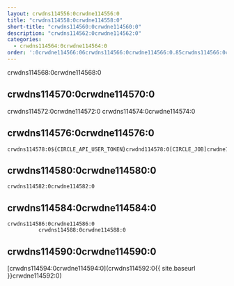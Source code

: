 ```yaml
---
layout: crwdns114556:0crwdne114556:0
title: "crwdns114558:0crwdne114558:0"
short-title: "crwdns114560:0crwdne114560:0"
description: "crwdns114562:0crwdne114562:0"
categories:
  - crwdns114564:0crwdne114564:0
order: ':0crwdne114566:06crwdns114566:0crwdne114566:0.85crwdns114566:0crwdne114566:001379crwdns114566:0crwdne114566:0'
---
```

crwdns114568:0crwdne114568:0

## crwdns114570:0crwdne114570:0

crwdns114572:0crwdne114572:0 crwdns114574:0crwdne114574:0

## crwdns114576:0crwdne114576:0

    crwdns114578:0${CIRCLE_API_USER_TOKEN}crwdnd114578:0[CIRCLE_JOB]crwdne114578:0
    

## crwdns114580:0crwdne114580:0

    crwdns114582:0crwdne114582:0
    

## crwdns114584:0crwdne114584:0

    crwdns114586:0crwdne114586:0
              crwdns114588:0crwdne114588:0
    

## crwdns114590:0crwdne114590:0

[crwdns114594:0crwdne114594:0](crwdns114592:0{{ site.baseurl }}crwdne114592:0)